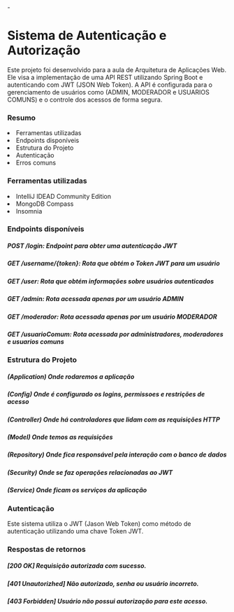 -<h1>Sistema de Autenticação e Autorização</h1>
<text>Este projeto foi desenvolvido para a aula de Arquitetura de Aplicações Web. Ele visa a implementação de uma API REST utilizando Spring Boot e autenticando com JWT (JSON Web Token). A API é configurada para o gerenciamento de usuários como (ADMIN, MODERADOR e USUARIOS COMUNS) e o controle dos acessos de forma segura.</text>

<h3>Resumo</h3>
<li>Ferramentas utilizadas</li>
<li>Endpoints disponíveis</li>
<li>Estrutura do Projeto</li>
<li>Autenticação</li>
<li>Erros comuns</li>

<h3>Ferramentas utilizadas</h3>
<li>IntelliJ IDEAD Community Edition</li>
<li>MongoDB Compass</li>
<li>Insomnia</li>

<h3>Endpoints disponíveis</h3>
<h5>POST /login: Endpoint para obter uma autenticação JWT</h5>
<h5>GET /username/{token}: Rota que obtém o Token JWT para um usuário</h5>
<h5>GET /user: Rota que obtém informações sobre usuários autenticados</h5>
<h5>GET /admin: Rota acessada apenas por um usuário ADMIN</h5>
<h5>GET /moderador: Rota acessada apenas por um usuário MODERADOR</h5>
<h5>GET /usuarioComum: Rota acessada por administradores, moderadores e usuarios comuns</h5>

<h3>Estrutura do Projeto</h3>
<h5>(Application) Onde rodaremos a aplicação</h5>
<h5>(Config) Onde é configurado os logins, permissoes e restrições de acesso</h5>
<h5>(Controller) Onde há controladores que lidam com as requisições HTTP</h5>
<h5>(Model) Onde temos as requisições</h5>
<h5>(Repository) Onde fica responsável pela interação com o banco de dados</h5>
<h5>(Security) Onde se faz operações relacionadas ao JWT </h5>
<h5>(Service) Onde ficam os serviços da aplicação </h5>

<h3>Autenticação</h3>
Este sistema utiliza o JWT (Jason Web Token) como método de autenticação utilizando uma chave Token JWT.

<h3>Respostas de retornos</h3>
<h5>[200 OK] Requisição autorizada com sucesso.</h5>
<h5>[401 Unautorizhed] Não autorizado, senha ou usuário incorreto.</h5>
<h5>[403 Forbidden] Usuário não possui autorização para este acesso.</h5>

